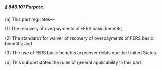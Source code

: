 ##### § 845.101 Purpose. #####

(a) This part regulates—

(1) The recovery of overpayments of FERS basic benefits;

(2) The standards for waiver of recovery of overpayments of FERS basic benefits; and

(3) The use of FERS basic benefits to recover debts due the United States.

(b) This subpart states the rules of general applicability to this part.